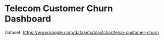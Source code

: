 # Telecom Customer Churn Dashboard
Dataset: https://www.kaggle.com/datasets/blastchar/telco-customer-churn
